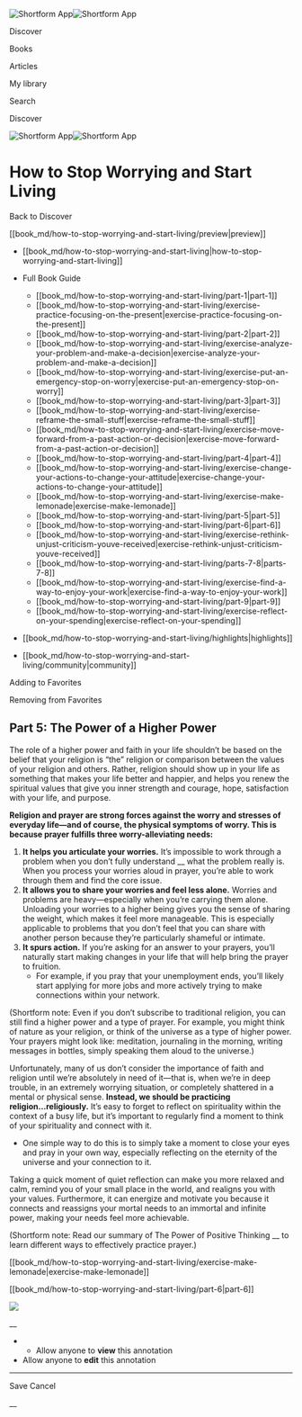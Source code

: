 ![Shortform App](/img/logo.36a2399e.svg)![Shortform App](/img/logo-dark.70c1b072.svg)

Discover

Books

Articles

My library

Search

Discover

![Shortform App](/img/logo.36a2399e.svg)![Shortform App](/img/logo-dark.70c1b072.svg)

# How to Stop Worrying and Start Living

Back to Discover

[[book_md/how-to-stop-worrying-and-start-living/preview|preview]]

  * [[book_md/how-to-stop-worrying-and-start-living|how-to-stop-worrying-and-start-living]]
  * Full Book Guide

    * [[book_md/how-to-stop-worrying-and-start-living/part-1|part-1]]
    * [[book_md/how-to-stop-worrying-and-start-living/exercise-practice-focusing-on-the-present|exercise-practice-focusing-on-the-present]]
    * [[book_md/how-to-stop-worrying-and-start-living/part-2|part-2]]
    * [[book_md/how-to-stop-worrying-and-start-living/exercise-analyze-your-problem-and-make-a-decision|exercise-analyze-your-problem-and-make-a-decision]]
    * [[book_md/how-to-stop-worrying-and-start-living/exercise-put-an-emergency-stop-on-worry|exercise-put-an-emergency-stop-on-worry]]
    * [[book_md/how-to-stop-worrying-and-start-living/part-3|part-3]]
    * [[book_md/how-to-stop-worrying-and-start-living/exercise-reframe-the-small-stuff|exercise-reframe-the-small-stuff]]
    * [[book_md/how-to-stop-worrying-and-start-living/exercise-move-forward-from-a-past-action-or-decision|exercise-move-forward-from-a-past-action-or-decision]]
    * [[book_md/how-to-stop-worrying-and-start-living/part-4|part-4]]
    * [[book_md/how-to-stop-worrying-and-start-living/exercise-change-your-actions-to-change-your-attitude|exercise-change-your-actions-to-change-your-attitude]]
    * [[book_md/how-to-stop-worrying-and-start-living/exercise-make-lemonade|exercise-make-lemonade]]
    * [[book_md/how-to-stop-worrying-and-start-living/part-5|part-5]]
    * [[book_md/how-to-stop-worrying-and-start-living/part-6|part-6]]
    * [[book_md/how-to-stop-worrying-and-start-living/exercise-rethink-unjust-criticism-youve-received|exercise-rethink-unjust-criticism-youve-received]]
    * [[book_md/how-to-stop-worrying-and-start-living/parts-7-8|parts-7-8]]
    * [[book_md/how-to-stop-worrying-and-start-living/exercise-find-a-way-to-enjoy-your-work|exercise-find-a-way-to-enjoy-your-work]]
    * [[book_md/how-to-stop-worrying-and-start-living/part-9|part-9]]
    * [[book_md/how-to-stop-worrying-and-start-living/exercise-reflect-on-your-spending|exercise-reflect-on-your-spending]]
  * [[book_md/how-to-stop-worrying-and-start-living/highlights|highlights]]
  * [[book_md/how-to-stop-worrying-and-start-living/community|community]]



Adding to Favorites 

Removing from Favorites 

## Part 5: The Power of a Higher Power

The role of a higher power and faith in your life shouldn’t be based on the belief that your religion is “the” religion or comparison between the values of your religion and others. Rather, religion should show up in your life as something that makes your life better and happier, and helps you renew the spiritual values that give you inner strength and courage, hope, satisfaction with your life, and purpose.

**Religion and prayer are strong forces against the worry and stresses of everyday life—and of course, the physical symptoms of worry. This is because prayer fulfills three worry-alleviating needs:**

  1. **It helps you articulate your worries.** It’s impossible to work through a problem when you don’t fully understand __ what the problem really is. When you process your worries aloud in prayer, you’re able to work through them and find the core issue.
  2. **It allows you to share your worries and feel less alone.** Worries and problems are heavy—especially when you’re carrying them alone. Unloading your worries to a higher being gives you the sense of sharing the weight, which makes it feel more manageable. This is especially applicable to problems that you don’t feel that you can share with another person because they’re particularly shameful or intimate.
  3. **It spurs action.** If you’re asking for an answer to your prayers, you’ll naturally start making changes in your life that will help bring the prayer to fruition. 
     * For example, if you pray that your unemployment ends, you’ll likely start applying for more jobs and more actively trying to make connections within your network. 



(Shortform note: Even if you don’t subscribe to traditional religion, you can still find a higher power and a type of prayer. For example, you might think of nature as your religion, or think of the universe as a type of higher power. Your prayers might look like: meditation, journaling in the morning, writing messages in bottles, simply speaking them aloud to the universe.)

Unfortunately, many of us don’t consider the importance of faith and religion until we’re absolutely in need of it—that is, when we’re in deep trouble, in an extremely worrying situation, or completely shattered in a mental or physical sense. **Instead, we should be practicing religion...religiously.** It’s easy to forget to reflect on spirituality within the context of a busy life, but it’s important to regularly find a moment to think of your spirituality and connect with it.

  * One simple way to do this is to simply take a moment to close your eyes and pray in your own way, especially reflecting on the eternity of the universe and your connection to it. 



Taking a quick moment of quiet reflection can make you more relaxed and calm, remind you of your small place in the world, and realigns you with your values. Furthermore, it can energize and motivate you because it connects and reassigns your mortal needs to an immortal and infinite power, making your needs feel more achievable.

(Shortform note: Read our summary of The Power of Positive Thinking __ to learn different ways to effectively practice prayer.)

[[book_md/how-to-stop-worrying-and-start-living/exercise-make-lemonade|exercise-make-lemonade]]

[[book_md/how-to-stop-worrying-and-start-living/part-6|part-6]]

![](https://bat.bing.com/action/0?ti=56018282&Ver=2&mid=bc77d025-42b2-4ea1-a7f8-ad0c22005ee9&sid=49fff5b0636c11eeb9c611038afc8668&vid=4a005010636c11ee80c703d4c4a7acd5&vids=0&msclkid=N&pi=0&lg=en-US&sw=800&sh=600&sc=24&nwd=1&tl=Shortform%20%7C%20Book&p=https%3A%2F%2Fwww.shortform.com%2Fapp%2Fbook%2Fhow-to-stop-worrying-and-start-living%2Fpart-5&r=&lt=485&evt=pageLoad&sv=1&rn=927755)

__

  *   * Allow anyone to **view** this annotation
  * Allow anyone to **edit** this annotation



* * *

Save Cancel

__



